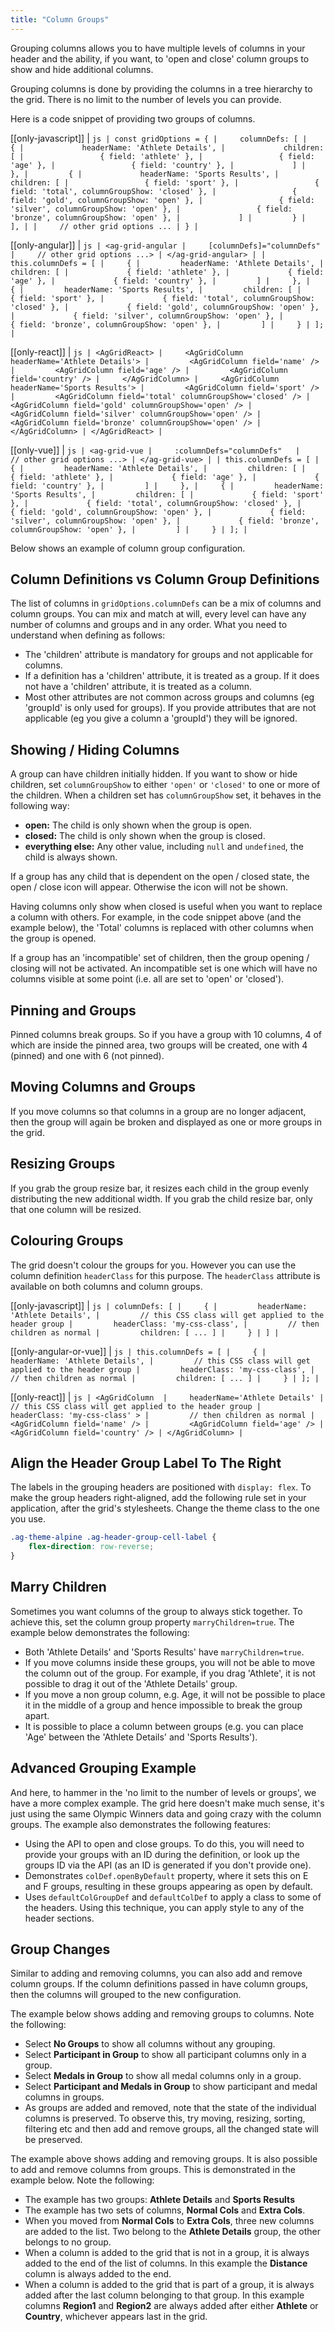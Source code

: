 ```yaml
---
title: "Column Groups"
---
```


Grouping columns allows you to have multiple levels of columns in your header and the ability, if you want, to 'open and close' column groups to show and hide additional columns.

Grouping columns is done by providing the columns in a tree hierarchy to the grid. There is no limit to the number of levels you can provide.

Here is a code snippet of providing two groups of columns.

[[only-javascript]]
| ```js
| const gridOptions = {
|     columnDefs: [
|         {
|             headerName: 'Athlete Details',
|             children: [
|                 { field: 'athlete' },
|                 { field: 'age' },
|                 { field: 'country' },
|             ]
|         },
|         {
|             headerName: 'Sports Results',
|             children: [
|                 { field: 'sport' },
|                 { field: 'total', columnGroupShow: 'closed' },
|                 { field: 'gold', columnGroupShow: 'open' },
|                 { field: 'silver', columnGroupShow: 'open' },
|                 { field: 'bronze', columnGroupShow: 'open' },
|             ]
|         }
|     ],
|
|     // other grid options ...
| }
| ```

[[only-angular]]
| ```js
| <ag-grid-angular
|     [columnDefs]="columnDefs"
|     // other grid options ...>
| </ag-grid-angular>
|
| this.columnDefs = [
|     {
|         headerName: 'Athlete Details',
|         children: [
|             { field: 'athlete' },
|             { field: 'age' },
|             { field: 'country' },
|         ]
|     },
|     {
|         headerName: 'Sports Results',
|         children: [
|             { field: 'sport' },
|             { field: 'total', columnGroupShow: 'closed' },
|             { field: 'gold', columnGroupShow: 'open' },
|             { field: 'silver', columnGroupShow: 'open' },
|             { field: 'bronze', columnGroupShow: 'open' },
|         ]
|     }
| ];
| ```

[[only-react]]
| ```js
| <AgGridReact>
|     <AgGridColumn headerName='Athlete Details'>
|         <AgGridColumn field='name' />
|         <AgGridColumn field='age' />
|         <AgGridColumn field='country' />
|     </AgGridColumn>
|     <AgGridColumn headerName='Sports Results'>
|         <AgGridColumn field='sport' />
|         <AgGridColumn field='total' columnGroupShow='closed' />
|         <AgGridColumn field='gold' columnGroupShow='open' />
|         <AgGridColumn field='silver' columnGroupShow='open' />
|         <AgGridColumn field='bronze' columnGroupShow='open' />
|     </AgGridColumn>
| </AgGridReact>
| ```

[[only-vue]]
| ```js
| <ag-grid-vue
|     :columnDefs="columnDefs"  
|     // other grid options ...>
| </ag-grid-vue>
|
| this.columnDefs = [
|     {
|         headerName: 'Athlete Details',
|         children: [
|             { field: 'athlete' },
|             { field: 'age' },
|             { field: 'country' },
|         ]
|     },
|     {
|         headerName: 'Sports Results',
|         children: [
|             { field: 'sport' },
|             { field: 'total', columnGroupShow: 'closed' },
|             { field: 'gold', columnGroupShow: 'open' },
|             { field: 'silver', columnGroupShow: 'open' },
|             { field: 'bronze', columnGroupShow: 'open' },
|         ]
|     }
| ];
| ```

Below shows an example of column group configuration.

<grid-example title='Basic Grouping' name='basic-grouping' type='generated' options='{ "exampleHeight": 550 }'></grid-example>

## Column Definitions vs Column Group Definitions

The list of columns in `gridOptions.columnDefs` can be a mix of columns and column groups. You can mix and match at will, every level can have any number of columns and groups and in any order. What you need to understand when defining as follows:

- The 'children' attribute is mandatory for groups and not applicable for columns.
- If a definition has a 'children' attribute, it is treated as a group. If it does not have a 'children' attribute, it is treated as a column.
- Most other attributes are not common across groups and columns (eg 'groupId' is only used for groups). If you provide attributes that are not applicable (eg you give a column a 'groupId') they will be ignored.

## Showing / Hiding Columns

A group can have children initially hidden. If you want to show or hide children, set `columnGroupShow` to either `'open'` or `'closed'` to one or more of the children. When a children set has `columnGroupShow` set, it behaves in the following way:

- **open:** The child is only shown when the group is open.
- **closed:** The child is only shown when the group is closed.
- **everything else:** Any other value, including `null` and `undefined`, the child is always shown.

If a group has any child that is dependent on the open / closed state, the open / close icon will appear. Otherwise the icon will not be shown.

Having columns only show when closed is useful when you want to replace a column with others. For example, in the code snippet above (and the example below), the 'Total' columns is replaced with other columns when the group is opened.

If a group has an 'incompatible' set of children, then the group opening / closing will not be activated. An incompatible set is one which will have no columns visible at some point (i.e. all are set to 'open' or 'closed').

## Pinning and Groups

Pinned columns break groups. So if you have a group with 10 columns, 4 of which are inside the pinned area, two groups will be created, one with 4 (pinned) and one with 6 (not pinned).

## Moving Columns and Groups

If you move columns so that columns in a group are no longer adjacent, then the group will again be broken and displayed as one or more groups in the grid.

## Resizing Groups

If you grab the group resize bar, it resizes each child in the group evenly distributing the new additional width. If you grab the child resize bar, only that one column will be resized.

<image-caption src="column-groups/resources/header-resize.jpg" maxwidth="35rem" alt="Header Resize" centered="true"></image-caption>

## Colouring Groups

The grid doesn't colour the groups for you. However you can use the column definition `headerClass` for this purpose. The `headerClass` attribute is available on both columns and column groups.

[[only-javascript]]
| ```js
| columnDefs: [
|     {
|         headerName: 'Athlete Details',
|         // this CSS class will get applied to the header group
|         headerClass: 'my-css-class',
|         // then children as normal
|         children: [ ... ]
|     }
| ]
| ```

[[only-angular-or-vue]]
| ```js
| this.columnDefs = [
|     {
|         headerName: 'Athlete Details',
|         // this CSS class will get applied to the header group
|         headerClass: 'my-css-class',
|         // then children as normal
|         children: [ ... ]
|     }
| ];
| ```

[[only-react]]
| ```js
| <AgGridColumn 
|     headerName='Athlete Details'
|     // this CSS class will get applied to the header group
|     headerClass: 'my-css-class' >
|         // then children as normal
|         <AgGridColumn field='name' />
|         <AgGridColumn field='age' />
|         <AgGridColumn field='country' />
| </AgGridColumn>
| ```

## Align the Header Group Label To The Right

The labels in the grouping headers are positioned with `display: flex`. To make the group headers right-aligned, add the following rule set in your application, after the grid's stylesheets. Change the theme class to the one you use.

```css
.ag-theme-alpine .ag-header-group-cell-label {
    flex-direction: row-reverse;
}
```

## Marry Children

Sometimes you want columns of the group to always stick together. To achieve this, set the column group property `marryChildren=true`. The example below demonstrates the following:

- Both 'Athlete Details' and 'Sports Results' have `marryChildren=true`.
- If you move columns inside these groups, you will not be able to move the column out of the group. For example, if you drag 'Athlete', it is not possible to drag it out of the 'Athlete Details' group.
- If you move a non group column, e.g. Age, it will not be possible to place it in the middle of a group and hence impossible to break the group apart.
- It is possible to place a column between groups (e.g. you can place 'Age' between the 'Athlete Details' and 'Sports Results').

<grid-example title='Marry Children' name='marry-children' type='generated' options='{ "exampleHeight": 560 }'></grid-example>

## Advanced Grouping Example

And here, to hammer in the 'no limit to the number of levels or groups', we have a more complex example. The grid here doesn't make much sense, it's just using the same Olympic Winners data and going crazy with the column groups. The example also demonstrates the following features:

- Using the API to open and close groups. To do this, you will need to provide your groups with an ID during the definition, or look up the groups ID via the API (as an ID is generated if you don't provide one).
- Demonstrates `colDef.openByDefault` property, where it sets this on E and F groups, resulting in these groups appearing as open by default.
- Uses `defaultColGroupDef` and `defaultColDef` to apply a class to some of the headers. Using this technique, you can apply style to any of the header sections.

<grid-example title='Advanced Grouping' name='advanced-grouping' type='generated' options='{ "extras": ["fontawesome"], "exampleHeight": 680 }'></grid-example>

## Group Changes

Similar to adding and removing columns, you can also add and remove column groups. If the column definitions passed in have column groups, then the columns will grouped to the new configuration.

The example below shows adding and removing groups to columns. Note the following:

- Select **No Groups** to show all columns without any grouping.
- Select **Participant in Group** to show all participant columns only in a group.
- Select **Medals in Group** to show all medal columns only in a group.
- Select **Participant and Medals in Group** to show participant and medal columns in groups.
- As groups are added and removed, note that the state of the individual columns is preserved. To observe this, try moving, resizing, sorting, filtering etc and then add and remove groups, all the changed state will be preserved.

<grid-example title='Group Changes' name='group-changes' type='generated'></grid-example>

The example above shows adding and removing groups. It is also possible to add and remove columns from groups. This is demonstrated in the example below. Note the following:

- The example has two groups: **Athlete Details** and **Sports Results**
- The example has two sets of columns, **Normal Cols** and **Extra Cols**.
- When you moved from **Normal Cols** to **Extra Cols**, three new columns are added to the list. Two belong to the **Athlete Details** group, the other belongs to no group.
- When a column is added to the grid that is not in a group, it is always added to the end of the list of columns. In this example the **Distance** column is always added to the end.
- When a column is added to the grid that is part of a group, it is always added after the last column belonging to that group. In this example columns **Region1** and **Region2** are always added after either **Athlete** or **Country**, whichever appears last in the grid.

<grid-example title='Group Changes 2' name='group-changes-2' type='generated'></grid-example>
